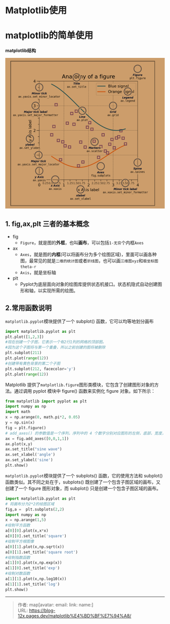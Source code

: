 # Matplotlib使用


<!--more-->

# matplotlib的简单使用

**matplotlib结构**

![Alt text](../../img/image.png)

## 1. fig,ax,plt 三者的基本概念

- fig
    - `Figure`，就是图的**外框**，也叫**画布**，可以包括`1-无穷`个内框`Axes`
- ax
    - `Axes`，就是图的**内框**(可以将画布分为多个绘图区域)，里面可以画各种图，最常见的就是`二维的统计图`或者`折线图`，也可以画`三维图xyz`和`极坐标图theta-r`
    - `Axis`，就是坐标轴
- plt
    - Pyplot为底层面向对象的绘图库提供状态机接口。状态机隐式自动创建图形和轴，以实现所需的绘图。

## 2.常用函数说明

`matplotlib.pyplot`模块提供了一个 subplot() 函数，它可以均等地划分画布

```python
import matplotlib.pyplot as plt
plt.plot([1,2,3])
#现在创建一个子图，它表示一个有2行1列的网格的顶部图。
#因为这个子图将与第一个重叠，所以之前创建的图将被删除
plt.subplot(211)
plt.plot(range(12))
#创建带有黄色背景的第二个子图
plt.subplot(212, facecolor='y')
plt.plot(range(12))
```



Matplotlib 提供了`matplotlib.figure`图形类模块，它包含了创建图形对象的方法。通过调用 pyplot 模块中 figure() 函数来实例化 figure 对象。如下所示：

```python
from matplotlib import pyplot as plt
import numpy as np
import math
x = np.arange(0, math.pi*2, 0.05)
y = np.sin(x)
fig = plt.figure()
# add_axes() 的参数值是一个序列，序列中的 4 个数字分别对应图形的左侧，底部，宽度，和高度，且每个数字必须介于 0 到 1 之间。
ax = fig.add_axes([0,0,1,1])
ax.plot(x,y)
ax.set_title("sine wave")
ax.set_xlabel('angle')
ax.set_ylabel('sine')
plt.show()
```



`matplotlib.pyplot`模块提供了一个 subplots() 函数，它的使用方法和 subplot() 函数类似。其不同之处在于，subplots() 既创建了一个包含子图区域的画布，又创建了一个 figure 图形对象，而 subplot() 只是创建一个包含子图区域的画布。

```python
import matplotlib.pyplot as plt
# 将画布分为2*2的绘图区域
fig,a =  plt.subplots(2,2)
import numpy as np
x = np.arange(1,5)
#绘制平方函数
a[0][0].plot(x,x*x)
a[0][0].set_title('square')
#绘制平方根图像
a[0][1].plot(x,np.sqrt(x))
a[0][1].set_title('square root')
#绘制指数函数
a[1][0].plot(x,np.exp(x))
a[1][0].set_title('exp')
#绘制对数函数
a[1][1].plot(x,np.log10(x))
a[1][1].set_title('log')
plt.show()
```



---

> 作者: map[avatar:<nil> email:<nil> link:<nil> name:<nil>]  
> URL: https://blog-12x.pages.dev/matplotlib%E4%BD%BF%E7%94%A8/  

